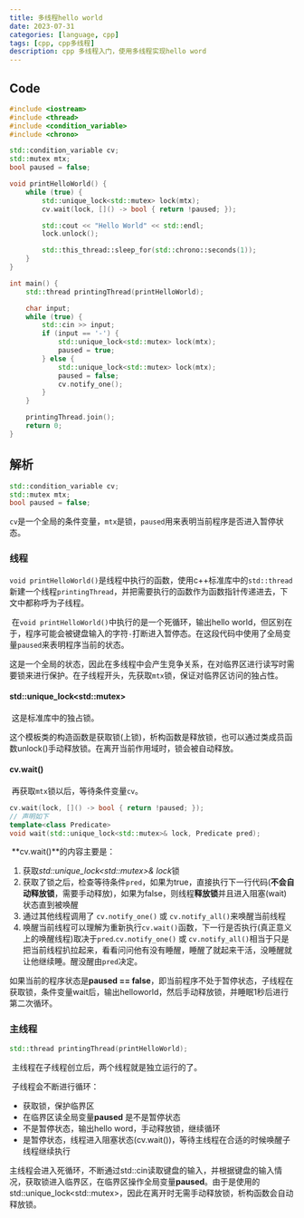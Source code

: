```yaml
---
title: 多线程hello world
date: 2023-07-31
categories: [language, cpp]
tags: [cpp, cpp多线程]
description: cpp 多线程入门，使用多线程实现hello word
---
```


## Code

```c++
#include <iostream>
#include <thread>
#include <condition_variable>
#include <chrono>

std::condition_variable cv;
std::mutex mtx;
bool paused = false;

void printHelloWorld() {
    while (true) {
        std::unique_lock<std::mutex> lock(mtx);
        cv.wait(lock, []() -> bool { return !paused; });

        std::cout << "Hello World" << std::endl;
        lock.unlock();

        std::this_thread::sleep_for(std::chrono::seconds(1));
    }
}

int main() {
    std::thread printingThread(printHelloWorld);

    char input;
    while (true) {
        std::cin >> input;
        if (input == '-') {
            std::unique_lock<std::mutex> lock(mtx);
            paused = true;
        } else {
            std::unique_lock<std::mutex> lock(mtx);
            paused = false;
            cv.notify_one();
        }
    }

    printingThread.join();
    return 0;
}
```

## 解析

```c++
std::condition_variable cv;
std::mutex mtx;
bool paused = false;
```

​	`cv`是一个全局的条件变量，`mtx`是锁，`paused`用来表明当前程序是否进入暂停状态。

### 线程

​	`void printHelloWorld()`是线程中执行的函数，使用c++标准库中的`std::thread`新建一个线程`printingThread`，并把需要执行的函数作为函数指针传递进去，下文中都称呼为子线程。

​	在`void printHelloWorld()`中执行的是一个死循环，输出hello world，但区别在于，程序可能会被键盘输入的字符`-`打断进入暂停态。在这段代码中使用了全局变量`paused`来表明程序当前的状态。

​	这是一个全局的状态，因此在多线程中会产生竞争关系，在对临界区进行读写时需要锁来进行保护。在子线程开头，先获取`mtx`锁，保证对临界区访问的独占性。

#### std::unique_lock\<std::mutex\>

​	这是标准库中的独占锁。

​	这个模板类的构造函数是获取锁(上锁)，析构函数是释放锁，也可以通过类成员函数unlock()手动释放锁。在离开当前作用域时，锁会被自动释放。

#### cv.wait()

​	再获取`mtx`锁以后，等待条件变量`cv`。

```c++
cv.wait(lock, []() -> bool { return !paused; });
// 声明如下
template<class Predicate>
void wait(std::unique_lock<std::mutex>& lock, Predicate pred);
```

​	**cv.wait()**的内容主要是：

1. 获取*std::unique_lock\<std::mutex\>& lock*锁
2. 获取了锁之后，检查等待条件`pred`，如果为true，直接执行下一行代码(**不会自动释放锁**，需要手动释放)，如果为false，则线程**释放锁**并且进入阻塞(wait)状态直到被唤醒
3. 通过其他线程调用了 `cv.notify_one()` 或 `cv.notify_all()`来唤醒当前线程
4. 唤醒当前线程可以理解为重新执行`cv.wait()`函数，下一行是否执行(真正意义上的唤醒线程)取决于`pred`.`cv.notify_one()` 或 `cv.notify_all()`相当于只是把当前线程扒拉起来，看看问问他有没有睡醒，睡醒了就起来干活，没睡醒就让他继续睡。醒没醒由`pred`决定。

如果当前的程序状态是**paused == false**，即当前程序不处于暂停状态，子线程在获取锁，条件变量wait后，输出helloworld，然后手动释放锁，并睡眠1秒后进行第二次循环。

### 主线程

```c++
std::thread printingThread(printHelloWorld);
```

​	主线程在子线程创立后，两个线程就是独立运行的了。

​	子线程会不断进行循环：

- 获取锁，保护临界区
- 在临界区读全局变量**paused** 是不是暂停状态
- 不是暂停状态，输出hello word，手动释放锁，继续循环
- 是暂停状态，线程进入阻塞状态(cv.wait())，等待主线程在合适的时候唤醒子线程继续执行

​	主线程会进入死循环，不断通过std::cin读取键盘的输入，并根据键盘的输入情况，获取锁进入临界区，在临界区操作全局变量**paused**。由于是使用的std::unique_lock\<std::mutex\>，因此在离开时无需手动释放锁，析构函数会自动释放锁。

